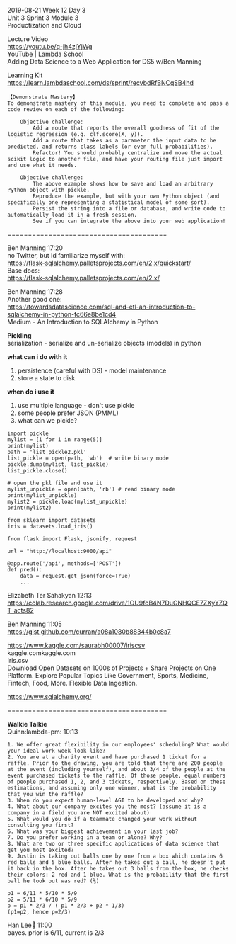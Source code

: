 2019-08-21 Week 12 Day 3    
Unit 3 Sprint 3 Module 3    
Productization and Cloud

Lecture Video  
https://youtu.be/q-jh4zjYjWg   
YouTube | Lambda School  
Adding Data Science to a Web Application for DS5 w/Ben Manning   

Learning Kit  
https://learn.lambdaschool.com/ds/sprint/recvbdRfBNCqSB4hd  

```
【Demonstrate Mastery】
To demonstrate mastery of this module, you need to complete and pass a code review on each of the following:

    Objective challenge:
        Add a route that reports the overall goodness of fit of the logistic regression (e.g. clf.score(X, y)).
        Add a route that takes as a parameter the input data to be predicted, and returns class labels (or even full probabilities).
        Refactor! You should probably centralize and move the actual scikit logic to another file, and have your routing file just import and use what it needs.
        
    Objective challenge:
        The above example shows how to save and load an arbitrary Python object with pickle.
        Reproduce the example, but with your own Python object (and specifically one representing a statistical model of some sort).
        Persist the string into a file or database, and write code to automatically load it in a fresh session.
        See if you can integrate the above into your web application!
```

=======================================

Ben Manning 17:20  
no Twitter, but Id familiarize myself with:   
https://flask-sqlalchemy.palletsprojects.com/en/2.x/quickstart/  
Base docs:   
https://flask-sqlalchemy.palletsprojects.com/en/2.x/  

Ben Manning 17:28  
Another good one:   
https://towardsdatascience.com/sql-and-etl-an-introduction-to-sqlalchemy-in-python-fc66e8be1cd4   
Medium - An Introduction to SQLAlchemy in Python   

**Pickling**    
serialization - serialize and un-serialize objects (models) in python  

**what can i do with it**  
1. persistence (careful with DS) - model maintenance  
2. store a state to disk  

**when do i use it**  
1. use multiple language - don't use pickle  
2. some people prefer JSON (PMML)  
3. what can we pickle?  

```
import pickle
mylist = [i for i in range(5)]
print(mylist)
path = 'list_pickle2.pkl'
list_pickle = open(path, 'wb')  # write binary mode 
pickle.dump(mylist, list_pickle)
list_pickle.close()  

# open the pkl file and use it
mylist_unpickle = open(path, 'rb') # read binary mode
print(mylist_unpickle)
mylist2 = pickle.load(mylist_unpickle)
print(mylist2)
```

```
from sklearn import datasets
iris = datasets.load_iris()
```

```
from flask import Flask, jsonify, request  

url = "http://localhost:9000/api"

@app.route('/api', methods=['POST'])
def pred():
    data = request.get_json(force=True)
    ...
```

Elizabeth Ter Sahakyan 12:13  
https://colab.research.google.com/drive/1OU9foB4N7DuGNHQCE7ZXyYZQT_acts82  

Ben Manning 11:05  
https://gist.github.com/curran/a08a1080b88344b0c8a7  

https://www.kaggle.com/saurabh00007/iriscsv  
kaggle.comkaggle.com  
Iris.csv  
Download Open Datasets on 1000s of Projects + Share Projects on One Platform. Explore Popular Topics Like Government, Sports, Medicine, Fintech, Food, More. Flexible Data Ingestion.   

https://www.sqlalchemy.org/ 

=======================================

**Walkie Talkie**  
Quinn:lambda-pm: 10:13  
```
1. We offer great flexibility in our employees' scheduling? What would your ideal work week look like?
2. You are at a charity event and have purchased 1 ticket for a raffle. Prior to the drawing, you are told that there are 200 people at the event (including yourself), and about 3/4 of the people at the event purchased tickets to the raffle. Of those people, equal numbers of people purchased 1, 2, and 3 tickets, respectively. Based on these estimations, and assuming only one winner, what is the probability that you win the raffle?
3. When do you expect human-level AGI to be developed and why? 
4. What about our company excites you the most? (assume it is a company in a field you are NOT excited about)
5. What would you do if a teammate changed your work without consulting you first?
6. What was your biggest achievement in your last job?
7. Do you prefer working in a team or alone? Why?
8. What are two or three specific applications of data science that get you most excited?
9. Justin is taking out balls one by one from a box which contains 6 red balls and 5 blue balls. After he takes out a ball, he doesn't put it back in the box. After he takes out 3 balls from the box, he checks their colors: 2 red and 1 blue. What is the probability that the first ball he took out was red? (⅔)
```

```
p1 = 6/11 * 5/10 * 5/9  
p2 = 5/11 * 6/10 * 5/9  
p = p1 * 2/3 / ( p1 * 2/3 + p2 * 1/3)   
(p1=p2, hence p=2/3)
```

Han Lee:palm_tree: 11:00  
bayes. prior is 6/11, current is 2/3  
